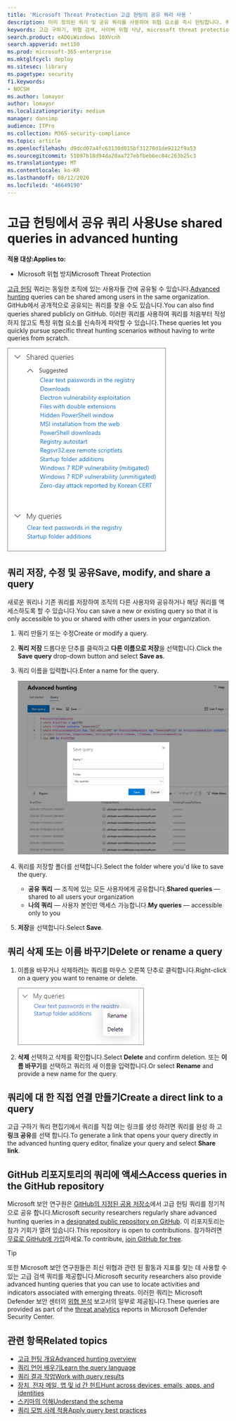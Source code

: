 ```yaml
---
title: 'Microsoft Threat Protection 고급 헌팅의 공유 쿼리 사용 '
description: 미리 정의된 쿼리 및 공유 쿼리를 사용하여 위협 요소를 즉시 헌팅합니다. 쿼리를 공용 또는 조직에 공유합니다.
keywords: 고급 구하기, 위협 검색, 사이버 위협 사냥, microsoft threat protection, microsoft 365, mtp, m365, 검색, 쿼리, 원격 분석, 사용자 지정 감지, 스키마, kusto, github 리포지토리, 내 쿼리, 공유 쿼리
search.product: eADQiWindows 10XVcnh
search.appverid: met150
ms.prod: microsoft-365-enterprise
ms.mktglfcycl: deploy
ms.sitesec: library
ms.pagetype: security
f1.keywords:
- NOCSH
ms.author: lomayor
author: lomayor
ms.localizationpriority: medium
manager: dansimp
audience: ITPro
ms.collection: M365-security-compliance
ms.topic: article
ms.openlocfilehash: d9dcd07a4fc63130d015bf31270d1de9212f9a53
ms.sourcegitcommit: 51097b18d94da20aa727ebfbeb6ec84c263b25c3
ms.translationtype: MT
ms.contentlocale: ko-KR
ms.lasthandoff: 08/12/2020
ms.locfileid: "46649190"
---
```

# <a name="use-shared-queries-in-advanced-hunting"></a><span data-ttu-id="dec8b-105">고급 헌팅에서 공유 쿼리 사용</span><span class="sxs-lookup"><span data-stu-id="dec8b-105">Use shared queries in advanced hunting</span></span>

<span data-ttu-id="dec8b-106">**적용 대상:**</span><span class="sxs-lookup"><span data-stu-id="dec8b-106">**Applies to:**</span></span>
- <span data-ttu-id="dec8b-107">Microsoft 위협 방지</span><span class="sxs-lookup"><span data-stu-id="dec8b-107">Microsoft Threat Protection</span></span>



<span data-ttu-id="dec8b-108">[고급 헌팅](advanced-hunting-overview.md) 쿼리는 동일한 조직에 있는 사용자들 간에 공유될 수 있습니다.</span><span class="sxs-lookup"><span data-stu-id="dec8b-108">[Advanced hunting](advanced-hunting-overview.md) queries can be shared among users in the same organization.</span></span> <span data-ttu-id="dec8b-109">GitHub에서 공개적으로 공유되는 쿼리를 찾을 수도 있습니다.</span><span class="sxs-lookup"><span data-stu-id="dec8b-109">You can also find queries shared publicly on GitHub.</span></span> <span data-ttu-id="dec8b-110">이러한 쿼리를 사용하여 쿼리를 처음부터 작성하지 않고도 특정 위협 요소를 신속하게 파악할 수 있습니다.</span><span class="sxs-lookup"><span data-stu-id="dec8b-110">These queries let you quickly pursue specific threat hunting scenarios without having to write queries from scratch.</span></span>

![공유 쿼리 이미지](../../media/advanced-hunting-shared-queries.png)

## <a name="save-modify-and-share-a-query"></a><span data-ttu-id="dec8b-112">쿼리 저장, 수정 및 공유</span><span class="sxs-lookup"><span data-stu-id="dec8b-112">Save, modify, and share a query</span></span>
<span data-ttu-id="dec8b-113">새로운 쿼리나 기존 쿼리를 저장하여 조직의 다른 사용자와 공유하거나 해당 쿼리를 액세스하도록 할 수 있습니다.</span><span class="sxs-lookup"><span data-stu-id="dec8b-113">You can save a new or existing query so that it is only accessible to you or shared with other users in your organization.</span></span> 

1. <span data-ttu-id="dec8b-114">쿼리 만들기 또는 수정</span><span class="sxs-lookup"><span data-stu-id="dec8b-114">Create or modify a query.</span></span> 

2. <span data-ttu-id="dec8b-115">**쿼리 저장** 드롭다운 단추를 클릭하고 **다른 이름으로 저장**을 선택합니다.</span><span class="sxs-lookup"><span data-stu-id="dec8b-115">Click the **Save query** drop-down button and select **Save as**.</span></span>
    
3. <span data-ttu-id="dec8b-116">쿼리 이름을 입력합니다.</span><span class="sxs-lookup"><span data-stu-id="dec8b-116">Enter a name for the query.</span></span> 

   ![쿼리 저장의 이미지](../../media/advanced-hunting-save-query.png)

4. <span data-ttu-id="dec8b-118">쿼리를 저장할 폴더를 선택합니다.</span><span class="sxs-lookup"><span data-stu-id="dec8b-118">Select the folder where you'd like to save the query.</span></span>
    - <span data-ttu-id="dec8b-119">**공유 쿼리** — 조직에 있는 모든 사용자에게 공유합니다.</span><span class="sxs-lookup"><span data-stu-id="dec8b-119">**Shared queries** — shared to all users your organization</span></span>
    - <span data-ttu-id="dec8b-120">**나의 쿼리** — 사용자 본인만 액세스 가능합니다.</span><span class="sxs-lookup"><span data-stu-id="dec8b-120">**My queries** — accessible only to you</span></span>
    
5. <span data-ttu-id="dec8b-121">**저장**을 선택합니다.</span><span class="sxs-lookup"><span data-stu-id="dec8b-121">Select **Save**.</span></span> 

## <a name="delete-or-rename-a-query"></a><span data-ttu-id="dec8b-122">쿼리 삭제 또는 이름 바꾸기</span><span class="sxs-lookup"><span data-stu-id="dec8b-122">Delete or rename a query</span></span>
1. <span data-ttu-id="dec8b-123">이름을 바꾸거나 삭제하려는 쿼리를 마우스 오른쪽 단추로 클릭합니다.</span><span class="sxs-lookup"><span data-stu-id="dec8b-123">Right-click on a query you want to rename or delete.</span></span>

    ![쿼리 삭제의 이미지](../../media/advanced_hunting_delete_rename.png)

2. <span data-ttu-id="dec8b-125">**삭제** 선택하고 삭제를 확인합니다.</span><span class="sxs-lookup"><span data-stu-id="dec8b-125">Select **Delete** and confirm deletion.</span></span> <span data-ttu-id="dec8b-126">또는 **이름 바꾸기**를 선택하고 쿼리의 새 이름을 입력합니다.</span><span class="sxs-lookup"><span data-stu-id="dec8b-126">Or select **Rename** and provide a new name for the query.</span></span>

## <a name="create-a-direct-link-to-a-query"></a><span data-ttu-id="dec8b-127">쿼리에 대 한 직접 연결 만들기</span><span class="sxs-lookup"><span data-stu-id="dec8b-127">Create a direct link to a query</span></span>
<span data-ttu-id="dec8b-128">고급 구하기 쿼리 편집기에서 쿼리를 직접 여는 링크를 생성 하려면 쿼리를 완성 하 고 **링크 공유**를 선택 합니다.</span><span class="sxs-lookup"><span data-stu-id="dec8b-128">To generate a link that opens your query directly in the advanced hunting query editor, finalize your query and select **Share link**.</span></span>

## <a name="access-queries-in-the-github-repository"></a><span data-ttu-id="dec8b-129">GitHub 리포지토리의 쿼리에 액세스</span><span class="sxs-lookup"><span data-stu-id="dec8b-129">Access queries in the GitHub repository</span></span>  
<span data-ttu-id="dec8b-130">Microsoft 보안 연구원은 [GitHub의 지정된 공용 저장소](https://aka.ms/hunting-queries)에서 고급 헌팅 쿼리를 정기적으로 공유 합니다.</span><span class="sxs-lookup"><span data-stu-id="dec8b-130">Microsoft security researchers regularly share advanced hunting queries in a [designated public repository on GitHub](https://aka.ms/hunting-queries).</span></span> <span data-ttu-id="dec8b-131">이 리포지토리는 참가 기회가 열려 있습니다.</span><span class="sxs-lookup"><span data-stu-id="dec8b-131">This repository is open to contributions.</span></span> <span data-ttu-id="dec8b-132">참가하려면 [무료로 GitHub에 가입](https://github.com/)하세요.</span><span class="sxs-lookup"><span data-stu-id="dec8b-132">To contribute, [join GitHub for free](https://github.com/).</span></span>

>[!tip]
><span data-ttu-id="dec8b-133">또한 Microsoft 보안 연구원들은 최신 위협과 관련 된 활동과 지표를 찾는 데 사용할 수 있는 고급 검색 쿼리를 제공합니다.</span><span class="sxs-lookup"><span data-stu-id="dec8b-133">Microsoft security researchers also provide advanced hunting queries that you can use to locate activities and indicators associated with emerging threats.</span></span> <span data-ttu-id="dec8b-134">이러한 쿼리는 Microsoft Defender 보안 센터의 [위협 분석](https://docs.microsoft.com/windows/security/threat-protection/microsoft-defender-atp/threat-analytics) 보고서의 일부로 제공됩니다.</span><span class="sxs-lookup"><span data-stu-id="dec8b-134">These queries are provided as part of the [threat analytics](https://docs.microsoft.com/windows/security/threat-protection/microsoft-defender-atp/threat-analytics) reports in Microsoft Defender Security Center.</span></span>

## <a name="related-topics"></a><span data-ttu-id="dec8b-135">관련 항목</span><span class="sxs-lookup"><span data-stu-id="dec8b-135">Related topics</span></span>
- [<span data-ttu-id="dec8b-136">고급 헌팅 개요</span><span class="sxs-lookup"><span data-stu-id="dec8b-136">Advanced hunting overview</span></span>](advanced-hunting-overview.md)
- [<span data-ttu-id="dec8b-137">쿼리 언어 배우기</span><span class="sxs-lookup"><span data-stu-id="dec8b-137">Learn the query language</span></span>](advanced-hunting-query-language.md)
- [<span data-ttu-id="dec8b-138">쿼리 결과 작업</span><span class="sxs-lookup"><span data-stu-id="dec8b-138">Work with query results</span></span>](advanced-hunting-query-results.md)
- [<span data-ttu-id="dec8b-139">장치, 전자 메일, 앱 및 id 간 헌트</span><span class="sxs-lookup"><span data-stu-id="dec8b-139">Hunt across devices, emails, apps, and identities</span></span>](advanced-hunting-query-emails-devices.md)
- [<span data-ttu-id="dec8b-140">스키마의 이해</span><span class="sxs-lookup"><span data-stu-id="dec8b-140">Understand the schema</span></span>](advanced-hunting-schema-tables.md)
- [<span data-ttu-id="dec8b-141">쿼리 모범 사례 적용</span><span class="sxs-lookup"><span data-stu-id="dec8b-141">Apply query best practices</span></span>](advanced-hunting-best-practices.md)
